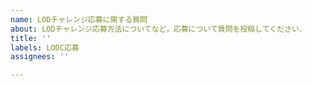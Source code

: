 ```yaml
---
name: LODチャレンジ応募に関する質問
about: LODチャレンジ応募方法についてなど，応募について質問を投稿してください．
title: ''
labels: LODC応募
assignees: ''

---
```



